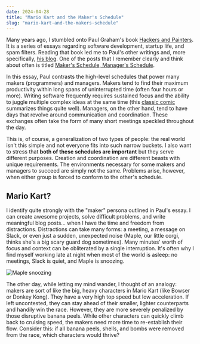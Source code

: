 ```yaml
---
date: 2024-04-28
title: "Mario Kart and the Maker's Schedule"
slug: "mario-kart-and-the-makers-schedule"
---
```


Many years ago, I stumbled onto Paul Graham's book [Hackers and Painters](https://paulgraham.com/hp.html).
It is a series of essays regarding software development, startup life, and spam filters.
Reading that book led me to Paul's other writings and, more specifically, [his blog](https://www.paulgraham.com/articles.html).
One of the posts that I remember clearly and think about often is titled [Maker's Schedule, Manager's Schedule](https://www.paulgraham.com/makersschedule.html).

In this essay, Paul contrasts the high-level schedules that power many makers (programmers) and managers.
Makers tend to find their maximum productivity within long spans of uninterrupted time (often four hours or more).
Writing software frequently requires sustained focus and the ability to juggle multiple complex ideas at the same time (this [classic comic](https://imgur.com/3uyRWGJ) summarizes things quite well).
Managers, on the other hand, tend to have days that revolve around communication and coordination.
These exchanges often take the form of many short meetings speckled throughout the day.

This is, of course, a generalization of two types of people: the real world isn't this simple and not everyone fits into such narrow buckets.
I also want to stress that **both of these schedules are important** but they serve different purposes.
Creation and coordination are different beasts with unique requirements.
The environments necessary for some makers and managers to succeed are simply not the same.
Problems arise, however, when either group is forced to conform to the other's schedule.

## Mario Kart?

I identify quite strongly with the "maker" persona outlined in Paul's essay.
I can create awesome projects, solve difficult problems, and write meaningful blog posts... when I have the time and freedom from distractions.
Distractions can take many forms: a meeting, a message on Slack, or even just a sudden, unexpected noise (Maple, our little corgi, thinks she's a big scary guard dog sometimes).
Many minutes' worth of focus and context can be obliterated by a single interruption.
It's often why I find myself working late at night when most of the world is asleep: no meetings, Slack is quiet, and Maple is snoozing.

![Maple snoozing](/images/20240428/maple.webp)

The other day, while letting my mind wander, I thought of an analogy: makers are sort of like the big, heavy characters in Mario Kart (like Bowser or Donkey Kong).
They have a very high top speed but low acceleration.
If left uncontested, they can stay ahead of their smaller, lighter counterparts and handily win the race.
However, they are more severely penalized by those disruptive banana peels.
While other characters can quickly climb back to cruising speed, the makers need more time to re-establish their flow.
Consider this: if all banana peels, shells, and bombs were removed from the race, which characters would thrive?
